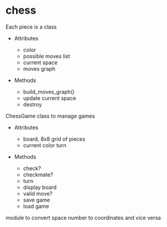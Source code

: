 # chess
Each piece is a class
* Attributes
  - color
  - possible moves list
  - current space
  - moves graph

* Methods
  - build_moves_graph()
  - update current space
  - destroy

ChessGame class to manage games
* Attributes
  - board, 8x8 grid of pieces
  - current color turn

* Methods
  - check?
  - checkmate?
  - turn
  - display board
  - valid move?
  - save game
  - load game

module to convert space number to coordinates and vice versa